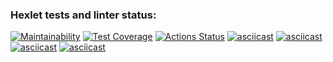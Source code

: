 ### Hexlet tests and linter status:
[![Maintainability](https://api.codeclimate.com/v1/badges/08e63f6c415bc86c1784/maintainability)](https://codeclimate.com/github/DiRouzzz/frontend-project-46/maintainability)
[![Test Coverage](https://api.codeclimate.com/v1/badges/08e63f6c415bc86c1784/test_coverage)](https://codeclimate.com/github/DiRouzzz/frontend-project-46/test_coverage)
[![Actions Status](https://github.com/DiRouzzz/frontend-project-46/actions/workflows/hexlet-check.yml/badge.svg)](https://github.com/DiRouzzz/frontend-project-46/actions)
[![asciicast](https://asciinema.org/a/gVevahWLlL0ioAzbDzvDgNLxx.svg)](https://asciinema.org/a/gVevahWLlL0ioAzbDzvDgNLxx)
[![asciicast](https://asciinema.org/a/xGabviPTi82fdEjt4lAc6Z7Ls.svg)](https://asciinema.org/a/xGabviPTi82fdEjt4lAc6Z7Ls)
[![asciicast](https://asciinema.org/a/SxshhrRBg53ZiuTVA7hERiW3d.svg)](https://asciinema.org/a/SxshhrRBg53ZiuTVA7hERiW3d)
[![asciicast](https://asciinema.org/a/oAASg0zaeh0ilkIgHoJJ5wTXX.svg)](https://asciinema.org/a/oAASg0zaeh0ilkIgHoJJ5wTXX)